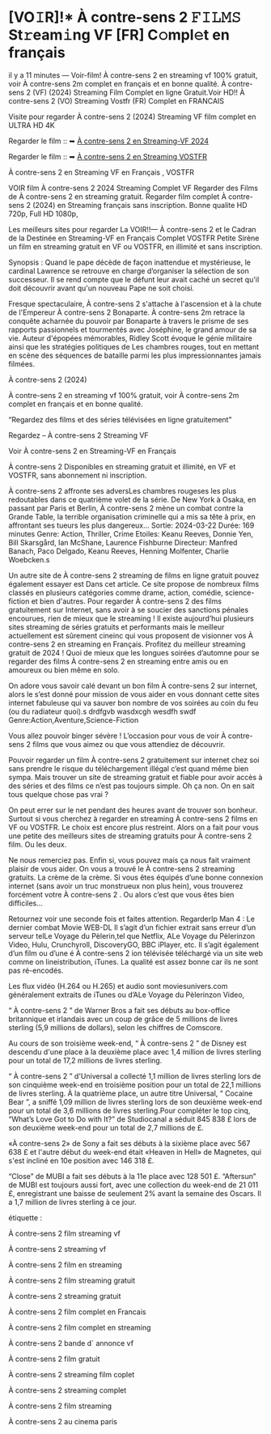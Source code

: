 # [VO𝙸R]!* À contre-sens 2 𝙵𝙸𝙻𝙼𝚂 St𝚛eam𝚒ng VF [FR] C𝚘mpl𝚎t en français

il y a 11 minutes — Voir-film! À contre-sens 2 en streaming vf 100% gratuit, voir À contre-sens 2m complet en français et en bonne qualité. À contre-sens 2 (VF) (2024) Streaming Film Complet en ligne Gratuit.Voir HD!! À contre-sens 2 (VO) Streaming Vostfr (FR) Complet en FRANCAIS

Visite pour regarder À contre-sens 2 (2024) Streaming VF film complet en ULTRA HD 4K

Regarder le film :: ➥ [À contre-sens 2 en Streaming-VF 2024](https://mediaonestream.com/fr/movie/1156593/a-contre-sens-2-git)

Regarder le film :: ➥ [À contre-sens 2 en Streaming VOSTFR](https://mediaonestream.com/fr/movie/1156593/a-contre-sens-2-git)

À contre-sens 2 en Streaming VF en Français , VOSTFR

VOIR film À contre-sens 2 2024 Streaming Complet VF Regarder des Films de À contre-sens 2 en streaming gratuit. Regarder film complet À contre-sens 2 (2024) en Streaming français sans inscription. Bonne qualite HD 720p, Full HD 1080p,

Les meilleurs sites pour regarder La VOIR!!— À contre-sens 2 et le Cadran de la Destinée en Streaming-VF en Français Complet VOSTFR Petite Sirène un film en streaming gratuit en VF ou VOSTFR, en illimité et sans inscription.

Synopsis : Quand le pape décède de façon inattendue et mystérieuse, le cardinal Lawrence se retrouve en charge d’organiser la sélection de son successeur. Il se rend compte que le défunt leur avait caché un secret qu'il doit découvrir avant qu'un nouveau Pape ne soit choisi.

Fresque spectaculaire, À contre-sens 2 s'attache à l'ascension et à la chute de l'Empereur À contre-sens 2 Bonaparte. À contre-sens 2m retrace la conquête acharnée du pouvoir par Bonaparte à travers le prisme de ses rapports passionnels et tourmentés avec Joséphine, le grand amour de sa vie. Auteur d'épopées mémorables, Ridley Scott évoque le génie militaire ainsi que les stratégies politiques de Les chambres rouges, tout en mettant en scène des séquences de bataille parmi les plus impressionnantes jamais filmées.

À contre-sens 2 (2024)

À contre-sens 2 en streaming vf 100% gratuit, voir À contre-sens 2m complet en français et en bonne qualité.

“Regardez des films et des séries télévisées en ligne gratuitement”

Regardez – À contre-sens 2 Streaming VF

Voir À contre-sens 2 en Streaming-VF en Français

À contre-sens 2 Disponibles en streaming gratuit et illimité, en VF et VOSTFR, sans abonnement ni inscription.

À contre-sens 2 affronte ses adversLes chambres rougeses les plus redoutables dans ce quatrième volet de la série. De New York à Osaka, en passant par Paris et Berlin, À contre-sens 2 mène un combat contre la Grande Table, la terrible organisation criminelle qui a mis sa tête à prix, en affrontant ses tueurs les plus dangereux... Sortie: 2024-03-22 Durée: 169 minutes Genre: Action, Thriller, Crime Etoiles: Keanu Reeves, Donnie Yen, Bill Skarsgård, Ian McShane, Laurence Fishburne Directeur: Manfred Banach, Paco Delgado, Keanu Reeves, Henning Molfenter, Charlie Woebcken.s

Un autre site de À contre-sens 2 streaming de films en ligne gratuit pouvez également essayer est Dans cet article. Ce site propose de nombreux films classés en plusieurs catégories comme drame, action, comédie, science-fiction et bien d'autres. Pour regarder À contre-sens 2 des films gratuitement sur Internet, sans avoir à se soucier des sanctions pénales encourues, rien de mieux que le streaming ! Il existe aujourd’hui plusieurs sites streaming de séries gratuits et performants mais le meilleur actuellement est sûrement cineinc qui vous proposent de visionner vos À contre-sens 2 en streaming en Français. Profitez du meilleur streaming gratuit de 2024 ! Quoi de mieux que les longues soirées d’automne pour se regarder des films À contre-sens 2 en streaming entre amis ou en amoureux ou bien même en solo.

On adore vous savoir calé devant un bon film À contre-sens 2 sur internet, alors le s’est donné pour mission de vous aider en vous donnant cette sites internet fabuleuse qui va sauver bon nombre de vos soirées au coin du feu (ou du radiateur quoi).s drdfgvb wasdxcgh wesdfh swdf Genre:Action,Aventure,Science-Fiction

Vous allez pouvoir binger sévère ! L’occasion pour vous de voir À contre-sens 2 films que vous aimez ou que vous attendiez de découvrir.

Pouvoir regarder un film À contre-sens 2 gratuitement sur internet chez soi sans prendre le risque du téléchargement illégal c’est quand même bien sympa. Mais trouver un site de streaming gratuit et fiable pour avoir accès à des séries et des films ce n’est pas toujours simple. Oh ça non. On en sait tous quelque chose pas vrai ?

On peut errer sur le net pendant des heures avant de trouver son bonheur. Surtout si vous cherchez à regarder en streaming À contre-sens 2 films en VF ou VOSTFR. Le choix est encore plus restreint. Alors on a fait pour vous une petite des meilleurs sites de streaming gratuits pour À contre-sens 2 film. Ou les deux.

Ne nous remerciez pas. Enfin si, vous pouvez mais ça nous fait vraiment plaisir de vous aider. On vous a trouvé le À contre-sens 2 streaming gratuits. La crème de la crème. Si vous êtes équipés d’une bonne connexion internet (sans avoir un truc monstrueux non plus hein), vous trouverez forcément votre À contre-sens 2 . Ou alors c’est que vous êtes bien difficiles…

Retournez voir une seconde fois et faites attention. RegarderIp Man 4 : Le dernier combat Movie WEB-DL Il s’agit d’un fichier extrait sans erreur d’un serveur telLe Voyage du Pèlerin,tel que Netflix, ALe Voyage du Pèlerinzon Video, Hulu, Crunchyroll, DiscoveryGO, BBC iPlayer, etc. Il s’agit également d’un film ou d’une é À contre-sens 2 ion télévisée téléchargé via un site web comme on lineistribution, iTunes. La qualité est assez bonne car ils ne sont pas ré-encodés.

Les flux vidéo (H.264 ou H.265) et audio sont moviesunivers.com généralement extraits de iTunes ou d’ALe Voyage du Pèlerinzon Video,

“ À contre-sens 2 ” de Warner Bros a fait ses débuts au box-office britannique et irlandais avec un coup de grâce de 5 millions de livres sterling (5,9 millions de dollars), selon les chiffres de Comscore.

Au cours de son troisième week-end, “ À contre-sens 2 ” de Disney est descendu d'une place à la deuxième place avec 1,4 million de livres sterling pour un total de 17,2 millions de livres sterling.

“ À contre-sens 2 ” d'Universal a collecté 1,1 million de livres sterling lors de son cinquième week-end en troisième position pour un total de 22,1 millions de livres sterling. À la quatrième place, un autre titre Universal, “ Cocaine Bear ”, a sniffé 1,09 million de livres sterling lors de son deuxième week-end pour un total de 3,6 millions de livres sterling.Pour compléter le top cinq, “What’s Love Got to Do with It?” de Studiocanal a séduit 845 838 £ lors de son deuxième week-end pour un total de 2,7 millions de £.

«À contre-sens 2» de Sony a fait ses débuts à la sixième place avec 567 638 £ et l'autre début du week-end était «Heaven in Hell» de Magnetes, qui s'est incliné en 10e position avec 146 318 £.

“Close” de MUBI a fait ses débuts à la 11e place avec 128 501 £. “Aftersun” de MUBI est toujours aussi fort, avec une collection du week-end de 21 011 £, enregistrant une baisse de seulement 2% avant la semaine des Oscars. Il a 1,7 million de livres sterling à ce jour.

étiquette :

À contre-sens 2 film streaming vf

À contre-sens 2 streaming vf

À contre-sens 2 film en streaming

À contre-sens 2 film streaming gratuit

À contre-sens 2 streaming gratuit

À contre-sens 2 film complet en Francais

À contre-sens 2 film complet en streaming

À contre-sens 2 bande d` annonce vf

À contre-sens 2 film gratuit

À contre-sens 2 streaming film coplet

À contre-sens 2 streaming complet

À contre-sens 2 film streaming

À contre-sens 2 au cinema paris
